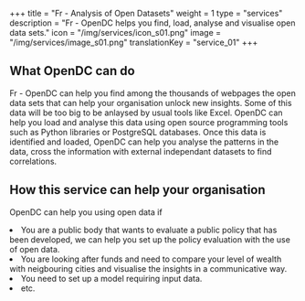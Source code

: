 +++
title = "Fr - Analysis of Open Datasets"
weight = 1
type = "services"
description = "Fr - OpenDC helps you find, load, analyse and visualise open data sets."
icon = "/img/services/icon_s01.png"
image = "/img/services/image_s01.png"
translationKey = "service_01"
+++

## What OpenDC can do
Fr - OpenDC can help you find among the thousands of webpages the open data sets  that can help your organisation unlock new insights.
Some of this data will be too big to be anlaysed by usual tools like Excel. OpenDC can help you load and analyse this data using open source programming tools such as Python libraries or PostgreSQL databases.
Once this data is identified and loaded, OpenDC can help you analyse the patterns in the data, cross the information with external independant datasets to find correlations.

## How this service can help your organisation
OpenDC can help you using open data if
<li>You are a public body that wants to evaluate a public policy that has been developed, we can help you set up the policy evaluation with the use of open data.</li>
<li>You are looking after funds and need to compare your level of wealth with neigbouring cities and visualise the insights in a communicative way.
</li>
<li>You need to set up a model requiring input data.</li>
<li>etc.</li>